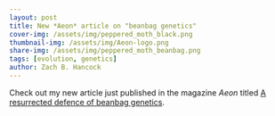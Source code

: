 ```yaml
---
layout: post
title: New *Aeon* article on "beanbag genetics"
cover-img: /assets/img/peppered_moth_black.png
thumbnail-img: /assets/img/Aeon-logo.png
share-img: /assets/img/peppered_moth_beanbag.png
tags: [evolution, genetics]
author: Zach B. Hancock
---
```


Check out my new article just published in the magazine *Aeon* titled [A resurrected defence of beanbag genetics](https://aeon.co/essays/a-resurrected-defence-of-beanbag-genetics).
